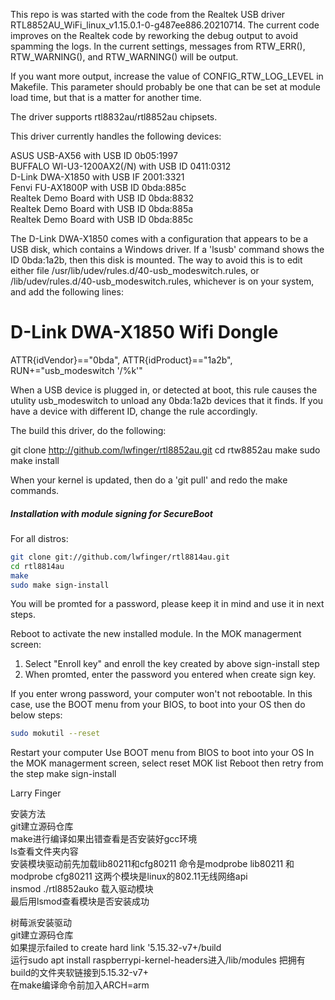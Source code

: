 This repo is was started with the code from the Realtek USB driver
RTL8852AU_WiFi_linux_v1.15.0.1-0-g487ee886.20210714. The current code improves
on the Realtek code by reworking the debug output to avoid spamming the logs.
In the current settings, messages from RTW_ERR(), RTW_WARNING(), and
RTW_WARNING() will be output.

If you want more output, increase the value of CONFIG_RTW_LOG_LEVEL in Makefile.
This parameter should probably be one that can be set at module load time,
but that is a matter for another time.

The driver supports rtl8832au/rtl8852au chipsets. 

This driver currently handles the following devices:

ASUS USB-AX56 with USB ID 0b05:1997  
BUFFALO WI-U3-1200AX2(/N) with USB ID 0411:0312  
D-Link DWA-X1850 with USB IF 2001:3321  
Fenvi FU-AX1800P with USB ID 0bda:885c  
Realtek Demo Board with USB ID 0bda:8832   
Realtek Demo Board with USB ID 0bda:885a  
Realtek Demo Board with USB ID 0bda:885c  

The D-Link DWA-X1850 comes with a configuration that appears to be a USB disk,
which contains a Windows driver. If a 'lsusb' command shows the ID 0bda:1a2b,
then this disk is mounted. The way to avoid this is to edit either file
/usr/lib/udev/rules.d/40-usb_modeswitch.rules, or
/lib/udev/rules.d/40-usb_modeswitch.rules, whichever is on your system, and add
the following lines:

# D-Link DWA-X1850 Wifi Dongle
ATTR{idVendor}=="0bda", ATTR{idProduct}=="1a2b", RUN+="usb_modeswitch '/%k'"

When a USB device is plugged in, or detected at boot, this rule causes the utulity
usb_modeswitch to unload any 0bda:1a2b devices that it finds. If you have a
device with different ID, change the rule accordingly.

The build this driver, do the following:

git clone http://github.com/lwfinger/rtl8852au.git
cd rtw8852au
make
sudo make install

When your kernel is updated, then do a 'git pull' and redo the make commands.

##### Installation with module signing for SecureBoot
For all distros:
```bash
git clone git://github.com/lwfinger/rtl8814au.git
cd rtl8814au
make
sudo make sign-install
```
You will be promted for a password, please keep it in mind and use it in next steps.

Reboot to activate the new installed module.
In the MOK managerment screen:
1. Select "Enroll key" and enroll the key created by above sign-install step
2. When promted, enter the password you entered when create sign key. 

If you enter wrong password, your computer won't not rebootable. In this case,
   use the BOOT menu from your BIOS, to boot into your OS then do below steps:

```bash
sudo mokutil --reset
```
Restart your computer
Use BOOT menu from BIOS to boot into your OS
In the MOK managerment screen, select reset MOK list
Reboot then retry from the step make sign-install

Larry Finger


安装方法   
git建立源码仓库    
make进行编译如果出错查看是否安装好gcc环境    
ls查看文件夹内容    
安装模块驱动前先加载lib80211和cfg80211 命令是modprobe lib80211 和 modprobe cfg80211 这两个模块是linux的802.11无线网络api     
insmod ./rtl8852auko 载入驱动模块    
最后用lsmod查看模块是否安装成功  


树莓派安装驱动   
git建立源码仓库   
如果提示failed to create hard link '5.15.32-v7+/build  
运行sudo apt install raspberrypi-kernel-headers进入/lib/modules 把拥有build的文件夹软链接到5.15.32-v7+  
在make编译命令前加入ARCH=arm 
